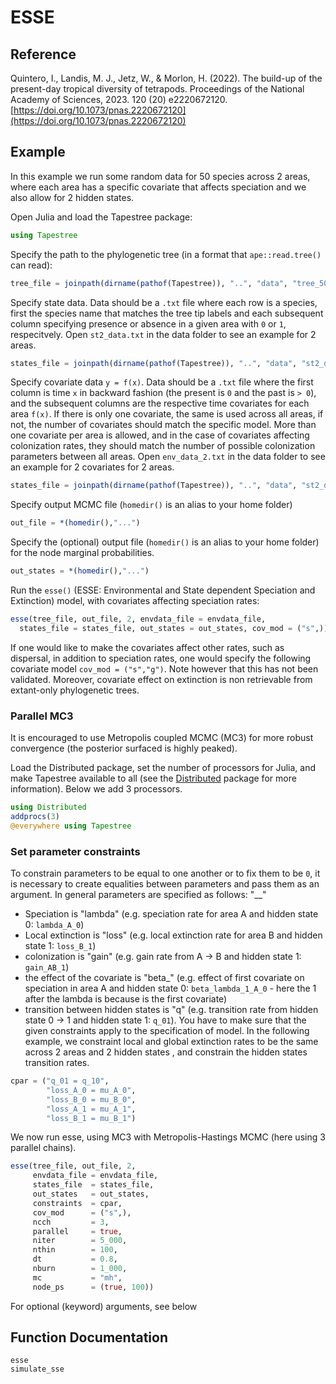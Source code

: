 # ESSE

## Reference

Quintero, I., Landis, M. J., Jetz, W., & Morlon, H. (2022). The build-up of the present-day tropical diversity of tetrapods. Proceedings of the National Academy of Sciences, 2023. 120 (20) e2220672120. [https://doi.org/10.1073/pnas.2220672120](https://doi.org/10.1073/pnas.2220672120)


## Example

In this example we run some random data for 50 species across 2 areas, where
each area has a specific covariate that affects speciation and we also allow
for 2 hidden states.

Open Julia and load the Tapestree package: 
```julia
using Tapestree
```

Specify the path to the phylogenetic tree (in a format that `ape::read.tree()` can read):
```julia
tree_file = joinpath(dirname(pathof(Tapestree)), "..", "data", "tree_50.tre")
```

Specify state data. Data should be a `.txt` file where each row is a species, 
first the species name that matches the tree tip labels and each subsequent
column specifying presence or absence in a given area with `0` or `1`, 
respecitvely.
Open `st2_data.txt` in the data folder to see an example for 2 areas.
```julia
states_file = joinpath(dirname(pathof(Tapestree)), "..", "data", "st2_data.txt")
```

Specify covariate data ``y = f(x)``. Data should be a `.txt` file where the 
first column is time ``x`` in backward fashion (the present is ``0`` and the 
past is ``> 0``), and the subsequent columns are the respective time covariates
for each area ``f(x)``. If there is only one covariate, the same is used across
all areas, if not, the number of covariates should match the specific model. 
More than one covariate per area is allowed, and in the case of covariates 
affecting colonization rates, they should match the number of possible 
colonization parameters between all areas.
Open `env_data_2.txt` in the data folder to see an example for 2 covariates for
2 areas.
```julia
states_file = joinpath(dirname(pathof(Tapestree)), "..", "data", "st2_data.txt")
```

Specify output MCMC file (`homedir()` is an alias to your home folder)
```julia
out_file = *(homedir(),"...")
```

Specify the (optional) output file (`homedir()` is an alias to your home 
folder) for the node marginal probabilities. 
```julia
out_states = *(homedir(),"...")
```


Run the `esse()` (ESSE: Environmental and State dependent Speciation and 
Extinction) model, with covariates affecting speciation rates:
```julia
esse(tree_file, out_file, 2, envdata_file = envdata_file, 
  states_file = states_file, out_states = out_states, cov_mod = ("s",))
```

If one would like to make the covariates affect other rates, such as dispersal,
in addition to speciation rates, one would specify the following covariate
model `cov_mod = ("s","g")`. Note however that this has not been validated. 
Moreover, covariate effect on extinction is non retrievable from extant-only
phylogenetic trees.

### Parallel MC3 

It is encouraged to use Metropolis coupled MCMC (MC3) for more robust 
convergence (the posterior surfaced is highly peaked).

Load the Distributed package, set the number of processors for Julia, and
make Tapestree available to all (see the [Distributed](https://docs.julialang.org/en/v1/stdlib/Distributed/#man-distributed) 
package for more information). Below we add 3 processors.
```julia
using Distributed
addprocs(3)
@everywhere using Tapestree
```

### Set parameter constraints

To constrain parameters to be equal to one another or to fix them to be `0`, 
it is necessary to create equalities between parameters and pass them as an 
argument. In general parameters are specified as follows: 
  "<parameter name>\_<area>\_<hidden state>"
- Speciation is "lambda" (e.g. speciation rate for area A and hidden state 0: `lambda_A_0`)
- Local extinction is "loss" (e.g. local extinction rate for area B and hidden state 1: `loss_B_1`)
- colonization is "gain" (e.g. gain rate from A -> B and hidden state 1: `gain_AB_1`)
- the effect of the covariate is "beta\_<effect parameter name>" (e.g. effect of first covariate on speciation in area A and hidden state 0: `beta_lambda_1_A_0` - here the 1 after the lambda is because is the first covariate)
- transition between hidden states is "q" (e.g. transition rate from hidden state 0 -> 1 and hidden state 1: `q_01`). 
You have to make sure that the given constraints apply to the specification of 
model. In the following example, we constraint local and global extinction rates
to be the same across 2 areas and 2 hidden states , and constrain the hidden
states transition rates.
```julia
cpar = ("q_01 = q_10",
        "loss_A_0 = mu_A_0",
        "loss_B_0 = mu_B_0",
        "loss_A_1 = mu_A_1",
        "loss_B_1 = mu_B_1")
```

We now run esse, using MC3 with Metropolis-Hastings MCMC (here using 3 parallel chains).
```julia
esse(tree_file, out_file, 2,
     envdata_file = envdata_file,
     states_file  = states_file, 
     out_states   = out_states,
     constraints  = cpar,
     cov_mod      = ("s",),
     ncch         = 3,
     parallel     = true,
     niter        = 5_000,
     nthin        = 100,
     dt           = 0.8,
     nburn        = 1_000, 
     mc           = "mh",
     node_ps      = (true, 100))
```

For optional (keyword) arguments, see below

## Function Documentation
```@docs
esse
simulate_sse
```
